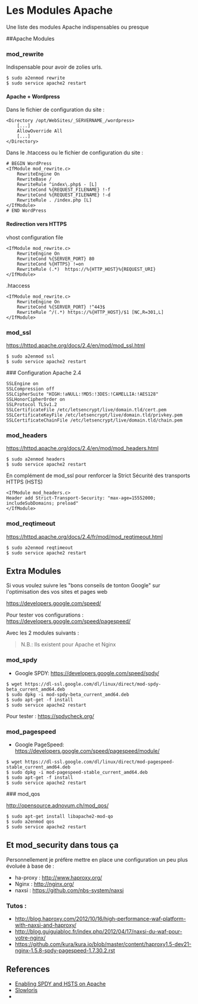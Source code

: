 # Les Modules Apache

Une liste des modules Apache indispensables ou presque

##Apache Modules

### mod_rewrite

Indispensable pour avoir de zolies urls.

```
$ sudo a2enmod rewrite
$ sudo service apache2 restart

```

#### Apache + Wordpress

Dans le fichier de configuration du site :

```
<Directory /opt/WebSites/_SERVERNAME_/wordpress>
	[...]
	AllowOverride All
	[...]
</Directory>
```

Dans le .htaccess ou le fichier de configuration du site :

```
# BEGIN WordPress
<IfModule mod_rewrite.c>
    RewriteEngine On
    RewriteBase /
    RewriteRule ^index\.php$ - [L]
    RewriteCond %{REQUEST_FILENAME} !-f
    RewriteCond %{REQUEST_FILENAME} !-d
    RewriteRule . /index.php [L]
</IfModule>
# END WordPress
```

#### Redirection vers HTTPS

vhost configuration file

```
<IfModule mod_rewrite.c>
    RewriteEngine On
    RewriteCond %{SERVER_PORT} 80
    RewriteCond %{HTTPS} !=on
    RewriteRule (.*)  https://%{HTTP_HOST}%{REQUEST_URI}
</IfModule>
```

.htaccess

```
<IfModule mod_rewrite.c>
    RewriteEngine On
    RewriteCond %{SERVER_PORT} !^443$
    RewriteRule ^/(.*) https://%{HTTP_HOST}/$1 [NC,R=301,L]
</IfModule>
```



### mod_ssl

https://httpd.apache.org/docs/2.4/en/mod/mod_ssl.html

```
$ sudo a2enmod ssl
$ sudo service apache2 restart

```

### Configuration Apache 2.4

```
SSLEngine on
SSLCompression off
SSLCipherSuite "HIGH:!aNULL:!MD5:!3DES:!CAMELLIA:!AES128"
SSLHonorCipherOrder on
SSLProtocol TLSv1.2
SSLCertificateFile /etc/letsencrypt/live/domain.tld/cert.pem
SSLCertificateKeyFile /etc/letsencrypt/live/domain.tld/privkey.pem
SSLCertificateChainFile /etc/letsencrypt/live/domain.tld/chain.pem
```

### mod_headers

https://httpd.apache.org/docs/2.4/en/mod/mod_headers.html


```
$ sudo a2enmod headers
$ sudo service apache2 restart

```

En complément de mod_ssl pour renforcer  la Strict Sécurité des transports HTTPS (HSTS)

```
<IfModule mod_headers.c>
Header add Strict-Transport-Security: "max-age=15552000; includeSubDomains; preload"
</IfModule>
```


### mod_reqtimeout

https://httpd.apache.org/docs/2.4/fr/mod/mod_reqtimeout.html

```
$ sudo a2enmod reqtimeout
$ sudo service apache2 restart

```


## Extra Modules

Si vous voulez suivre les "bons conseils de tonton Google" sur l'optimisation des vos sites et pages web 

https://developers.google.com/speed/

Pour tester vos configurations : https://developers.google.com/speed/pagespeed/

Avec les 2 modules suivants : 

> N.B.:
> Ils existent pour Apache et Nginx

### mod_spdy
* Google SPDY: https://developers.google.com/speed/spdy/

```
$ wget https://dl-ssl.google.com/dl/linux/direct/mod-spdy-beta_current_amd64.deb
$ sudo dpkg -i mod-spdy-beta_current_amd64.deb 
$ sudo apt-get -f install
$ sudo service apache2 restart

```

Pour tester : https://spdycheck.org/


### mod_pagespeed
* Google PageSpeed: https://developers.google.com/speed/pagespeed/module/


```
$ wget https://dl-ssl.google.com/dl/linux/direct/mod-pagespeed-stable_current_amd64.deb
$ sudo dpkg -i mod-pagespeed-stable_current_amd64.deb 
$ sudo apt-get -f install
$ sudo service apache2 restart

```

### mod_qos

http://opensource.adnovum.ch/mod_qos/


```
$ sudo apt-get install libapache2-mod-qo
$ sudo a2enmod qos
$ sudo service apache2 restart

```


## Et mod_security dans tous ça

Personnellement je préfère mettre en place une configuration un peu plus évoluée à base de :

* ha-proxy : http://www.haproxy.org/
* Nginx : http://nginx.org/
* naxsi : https://github.com/nbs-system/naxsi

### Tutos : 
* http://blog.haproxy.com/2012/10/16/high-performance-waf-platform-with-naxsi-and-haproxy/
* http://blog.guiguiabloc.fr/index.php/2012/04/17/naxsi-du-waf-pour-votre-nginx/
* https://github.com/kura/kura.io/blob/master/content/haproxy1.5-dev21-nginx-1.5.8-spdy-pagespeed-1.7.30.2.rst



## References

* [Enabling SPDY and HSTS on Apache](https://xuri.me/2015/02/25/enabling-spdy-and-hsts-on-apache.html)
* [Slowloris](http://www.acunetix.com/blog/articles/slow-http-dos-attacks-mitigate-apache-http-server/)
* 


